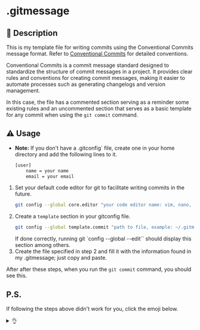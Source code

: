 # .gitmessage

## 📓 Description

This is my template file for writing commits using the Conventional Commits message format. Refer to [Conventional Commits](https://www.conventionalcommits.org/en/v1.0.0/) for detailed conventions.

Conventional Commits is a commit message standard designed to standardize the structure of commit messages in a project. It provides clear rules and conventions for creating commit messages, making it easier to automate processes such as generating changelogs and version management.

In this case, the file has a commented section serving as a reminder some existing rules and an uncommented section that serves as a basic template for any commit when using the `git commit` command.

## ⚠️ Usage
- **Note:** If you don't have a .gitconfig` file, create one in your home directory and add the following lines to it.
	```bash
   [user]
		name = your name
   		email = your email
   ```
1. Set your default code editor for git to facilitate writing commits in the future.
   ```bash
   git config --global core.editor "your code editor name: vim, nano, emacs, vi,"
   ```
2. Create a `template` section in your gitconfig file.
	```bash
   git config --global template.commit "path to file, example: ~/.gitmessage"
   ```
   If done correctly, running git `config --global --edit`` should display this section among others.
3. Create the file specified in step 2 and fill it with the information found in my .gitmessage; just copy and paste.

After after these steps, when you run the `git commit` command, you should see this.


## P.S.
If following the steps above didn't work for you, click the emoji below.
<details>
<summary>👌</summary>

       ⠀⠀⠀  ⢀⣴⣿⣿⣷⣦⡀⠀⠀⠀⠀⠀⠀⠀⠀⠀⠀⠀⠀⠀⠀⠀⠀⠀⠀⠀⠀⠀⠀⠀⠀⠀⠀⠀⠀⠀⠀⠀⠀⠀⠀⠀⠀⠀⠀⠀
        ⠀⠀⠀⣠⡿⠟⠛⠉⠉⠙⠿⣦⠀⠀⠀⠀⠀⠀⠀⠀⠀⠀⠀⠀⠀⠀⠀⠀⠀⠀⠀⠀⠀⠀⠀⠀⠀⠀⠀⠀⠀⠀⠀⠀⠀⠀⠀⠀⠀⠀
        ⠀⠀⣰⠏⠁⠀⠀⠀⠀⠀⠀⠘⢷⡀⠀⠀⠀⠀⠀⠀⠀⠀⠀⠀⠀⠀⠀⠀⠀⠀⠀⠀⠀⠀⠀⠀⠀⠀⠀⠀⠀⠀⠀⠀⠀⠀⠀⠀⠀⠀
        ⠀⢰⠃⠀⠀⠀⠀⠀⠀⠀⠀⠀⠈⢿⣄⡀⠀⠀⠀⠀⠀⠀⠀⠀⠀⠀⠀⠀⠀⠀⠀⠀⠀⠀⠀⠀⠀⠀⠀⠀⠀⠀⠀⠀⠀⠀⠀⠀⠀⠀
        ⢠⠃⠀⠀⠀⠀⠀⠀⠀⠀⠀⠀⠀⢸⣿⣿⣶⣤⣀⡀⠀⠀⠀⠀⠀⠀⠀⠀⠀⠀⠀⠀⠀⠀⠀⠀⠀⠀⠀⠀⠀⠀⠀⠀⠀⠀⠀⠀⠀⠀
        ⣏⠀⠀⠀⠀⠀⠀⠀⠀⠀⠀⠀⠀⠀⠀⠀⠀⠀⠉⠉⠙⠒⠲⠦⢤⣄⣀⣀⡀⠀⠀⠀⠀⠀⠀⠀⠀⠀⠀⠀⠀⠀⠀⠀⠀⠀⠀⠀⠀⠀
        ⠘⢦⠀⠀⠀⠀⠀⠀⠀⠀⠀⠀⠀⠀⠀⠀⠀⠀⠀⠀⠀⠀⠀⠀⠀⠀⠀⠉⠉⠛⠓⠶⠦⣤⣀⣀⠀⠀⠀⠀⠀⠀⠀⠀⠀⠀⠀⠀⠀⠀
        ⠀⠈⠳⣄⠀⠀⠀⠀⠀⠀⠀⠀⠀⠀⠀⠀⠀⠀⠀⠀⠀⠀⠀⠀⠀⠀⠀⠀⠀⠀⠀⠀⠀⠀⠀⠉⠉⠛⠒⠶⢦⣄⠀⠀⠀⠀⠀⠀⠀⠀
        ⠀⠀⠀⠈⠳⣤⡀⠀⠀⠀⠀⠀⠀⠀⠀⠀⠀⠀⠀⠀⠀⠀⠀⠀⠀⠀⠀⠀⠀⠀⠀⠀⠀⠀⠀⠀⠀⠀⠀⠀⠀⠈⣇⠀⠀⠀⠀⠀⠀⠀
        ⠀⠀⠀⠀⠀⠈⠙⢶⣄⠀⠀⠀⠀⠀⠀⠀⠀⠀⠀⠀⠀⠀⠀⠀⠀⠀⠀⠀⠀⢀⣀⣀⣀⡀⠀⠀⠀⠀⠀⠀⠀⣠⡿⢦⠀⠀⠀⠀⠀⠀
        ⠀⠀⠀⠀⠀⠀⠀⠀⠹⣷⣦⡀⠀⠀⠀⠀⠀⠀⠀⠀⠀⠀⠀⠀⠀⠀⠀⠀⣼⠟⠁⠀⠀⠈⠉⠑⠲⢤⣀⡀⠈⠻⣇⠀⣷⠀⠀⠀⠀⠀
        ⠀⠀⠀⠀⠀⠀⠀⠀⠀⠀⠙⣿⣦⡀⠀⠀⠀⠀⠀⠀⠀⠀⠀⠀⠀⠀⠀⢸⡏⠀⠀⠀⠀⠀⠀⠀⠀⠀⠈⠙⢷⡖⠚⠻⣧⠀⠀⠀⠀⠀
        ⠀⠀⠀⠀⠀⠀⠀⠀⠀⠀⠀⠈⠻⣿⣄⠀⠀⠀⠀⠀⠀⠀⠀⠀⠀⠀⠀⢸⡇⠀⠀⠀⠀⠀⠀⠀⠀⠀⠀⠀⢸⡇⠀⠀⢻⡄⠀⠀⠀⠀
        ⠀⠀⠀⠀⠀⠀⠀⠀⠀⠀⠀⠀⠀⠙⢿⣷⣄⠀⠀⠀⠀⠀⠀⠀⠀⠀⠀⠀⢻⠀⠀⠀⠀⠀⠀⠀⠀⠀⠀⠀⣼⡧⠀⠀⠀⣿⠀⠀⠀⠀
        ⠀⠀⠀⠀⠀⠀⠀⠀⠀⠀⠀⠀⠀⠀⠀⠻⣿⣷⡄⠀⠀⠀⠀⠀⠀⠀⠀⠀⠸⠗⠒⠤⣀⠀⠀⠀⠀⠀⠀⢰⠏⠀⠀⠀⢰⡏⠀⠀⠀⠀
        ⠀⠀⠀⠀⠀⠀⠀⠀⠀⠀⠀⠀⠀⠀⠀⠀⠘⢿⣿⣦⡀⠀⠀⠀⠀⠀⠀⠀⠀⠀⠀⠀⠈⠛⠚⠛⠛⠛⠛⠛⠆⠀⠀⢀⡿⠀⠀⠀⠀⠀
        ⠀⠀⠀⠀⠀⠀⠀⠀⠀⠀⠀⠀⠀⠀⠀⠀⠀⠈⢿⣄⠙⢦⡀⠀⠀⠀⠀⠀⠀⠀⠀⠀⠀⠀⠀⠀⠀⠀⠀⠀⠀⠀⠀⡾⠁⠀⠀⠀⠀⠀
        ⠀⠀⠀⠀⠀⠀⠀⠀⠀⠀⠀⠀⠀⠀⠀⠀⠀⠀⠈⢿⣷⣄⡙⠷⣄⣀⠀⠀⠀⠀⠀⠀⠀⠀⠀⠀⢀⣀⠀⠀⠀⢀⡾⠁⠀⠀⠀⠀⠀⠀
        ⠀⠀⠀⠀⠀⠀⠀⠀⠀⠀⠀⠀⠀⠀⠀⠀⠀⠀⠀⠈⢿⡛⢿⣶⣤⣉⡉⠉⠉⠉⠉⠉⠙⠛⠿⢿⣟⡛⠛⠛⠚⠋⠀⠀⠀⠀⠀⠀⠀⠀
        ⠀⠀⠀⠀⠀⠀⠀⠀⠀⠀⠀⠀⠀⠀⠀⠀⠀⠀⠀⠀⠀⢳⡄⠙⢧⡈⠉⠓⠲⣦⣄⡀⠀⠀⠀⠀⠈⠙⠳⢦⣀⠀⠀⠀⠀⠀⠀⠀⠀⠀
        ⠀⠀⠀⠀⠀⠀⠀⠀⠀⠀⠀⠀⠀⠀⠀⠀⠀⠀⠀⠀⠀⠀⠹⣦⠀⠙⣦⡀⠀⠀⠙⢿⣶⣄⡀⠀⠀⠀⠀⠀⠈⠛⠦⣄⡀⠀⠀⠀⠀⠀
        ⠀⠀⠀⠀⠀⠀⠀⠀⠀⠀⠀⠀⠀⠀⠀⠀⠀⠀⠀⠀⠀⠀⠀⠈⢷⣄⠈⠻⣦⡀⠀⠀⠈⠻⣿⡓⠶⢤⣄⡀⠀⠀⠀⠀⠉⠓⠦⣄⠀⠀
        ⠀⠀⠀⠀⠀⠀⠀⠀⠀⠀⠀⠀⠀⠀⠀⠀⠀⠀⠀⠀⠀⠀⠀⠀⠀⠻⣦⡀⠙⣿⠶⣄⡀⠀⠈⠻⢦⡀⠀⠉⠙⠒⠦⣤⣄⡀⠀⠈⠙⣆
        ⠀⠀⠀⠀⠀⠀⠀⠀⠀⠀⠀⠀⠀⠀⠀⠀⠀⠀⠀⠀⠀⠀⠀⠀⠀⠀⠈⢷⣄⣾⠀⠈⠛⢦⡀⠀⠀⠙⢦⡀⠀⠀⠀⠀⠈⠙⠓⠦⣤⡼
        ⠀⠀⠀⠀⠀⠀⠀⠀⠀⠀⠀⠀⠀⠀⠀⠀⠀⠀⠀⠀⠀⠀⠀⠀⠀⠀⠀⠀⠈⠁⠀⠀⠀⠀⠙⢶⣄⠀⠀⠻⡄⠀⠀⠀⠀⠀⠀⠀⠀⠀
        ⠀⠀⠀⠀⠀⠀⠀⠀⠀⠀⠀⠀⠀⠀⠀⠀⠀⠀⠀⠀⠀⠀⠀⠀⠀⠀⠀⠀⠀⠀⠀⠀⠀⠀⠀⠀⠈⠳⣦⣠⠇⠀⠀⠀⠀
</details>⠀⠀
